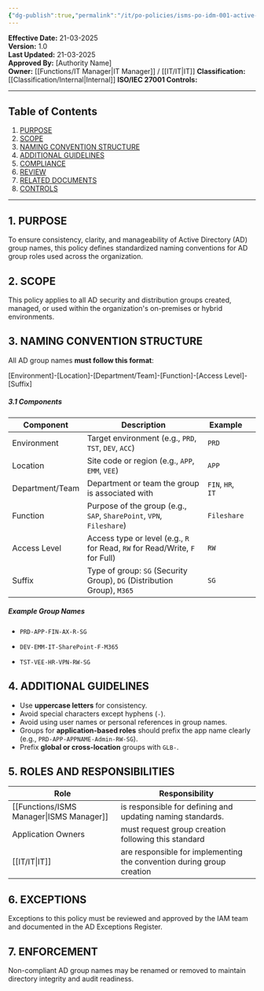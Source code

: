 ```yaml
---
{"dg-publish":true,"permalink":"/it/po-policies/isms-po-idm-001-active-directory-group-naming-convention-policy/","tags":["policy"]}
---
```


**Effective Date:** 21-03-2025  
**Version:** 1.0  
**Last Updated:** 21-03-2025  
**Approved By:** [Authority Name]  
**Owner:** [[Functions/IT Manager\|IT Manager]] / [[IT/IT\|IT]]
**Classification:** [[Classification/Internal\|Internal]]
**ISO/IEC 27001 Controls:** 

---
## **Table of Contents**  
1. [PURPOSE](#purpose)  
2. [SCOPE](#scope)  
3. [NAMING CONVENTION STRUCTURE](#naming-convention-structure)  
4. [ADDITIONAL GUIDELINES](#additional-guidelines)  
5. [COMPLIANCE](#compliance)  
6. [REVIEW](#review)  
7. [RELATED DOCUMENTS](#related-documents)  
8. [CONTROLS](#controle)  

---
## **1. PURPOSE**  
To ensure consistency, clarity, and manageability of Active Directory (AD) group names, this policy defines standardized naming conventions for AD group roles used across the organization.
## **2. SCOPE**
This policy applies to all AD security and distribution groups created, managed, or used within the organization's on-premises or hybrid environments.
 
 ## **3. NAMING CONVENTION STRUCTURE** 
All AD group names **must follow this format**:

[Environment]-[Location]-[Department/Team]-[Function]-[Access Level]-[Suffix]

##### **3.1 Components**

| Component       | Description                                                                  | Example           |     |
| --------------- | ---------------------------------------------------------------------------- | ----------------- | --- |
| Environment     | Target environment (e.g., `PRD`, `TST`, `DEV`, `ACC`)                        | `PRD`             |     |
| Location        | Site code or region (e.g., `APP`, `EMM`, `VEE`)                              | `APP`             |     |
| Department/Team | Department or team the group is associated with                              | `FIN`, `HR`, `IT` |     |
| Function        | Purpose of the group (e.g., `SAP`, `SharePoint`, `VPN`, `Fileshare`)         | `Fileshare`       |     |
| Access Level    | Access type or level (e.g., `R` for Read, `RW` for Read/Write, `F` for Full) | `RW`              |     |
| Suffix          | Type of group: `SG` (Security Group), `DG` (Distribution Group), `M365`      | `SG`              |     |
##### **Example Group Names**

- `PRD-APP-FIN-AX-R-SG`
    
- `DEV-EMM-IT-SharePoint-F-M365`
    
- `TST-VEE-HR-VPN-RW-SG`

## **4. ADDITIONAL GUIDELINES**
- Use **uppercase letters** for consistency.
- Avoid special characters except hyphens (`-`).
- Avoid using user names or personal references in group names.
- Groups for **application-based roles** should prefix the app name clearly (e.g., `PRD-APP-APPNAME-Admin-RW-SG`).
- Prefix **global or cross-location** groups with `GLB-`.

## **5. ROLES AND RESPONSIBILITIES**  

| Role               | Responsibility                                                        |
| ------------------ | --------------------------------------------------------------------- |
| [[Functions/ISMS Manager\|ISMS Manager]]   | is responsible for defining and updating naming standards.            |
| Application Owners | must request group creation following this standard                   |
| [[IT/IT\|IT]]             | are responsible for implementing the convention during group creation |
## **6. EXCEPTIONS**  
Exceptions to this policy must be reviewed and approved by the IAM team and documented in the AD Exceptions Register.
## **7. ENFORCEMENT**  
Non-compliant AD group names may be renamed or removed to maintain directory integrity and audit readiness.






